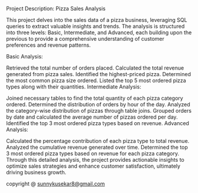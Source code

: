 Project Description: Pizza Sales Analysis

This project delves into the sales data of a pizza business, leveraging SQL queries to extract valuable insights and trends. The analysis is structured into three levels: Basic, Intermediate, and Advanced, each building upon the previous to provide a comprehensive understanding of customer preferences and revenue patterns.

Basic Analysis:

Retrieved the total number of orders placed.
Calculated the total revenue generated from pizza sales.
Identified the highest-priced pizza.
Determined the most common pizza size ordered.
Listed the top 5 most ordered pizza types along with their quantities.
Intermediate Analysis:

Joined necessary tables to find the total quantity of each pizza category ordered.
Determined the distribution of orders by hour of the day.
Analyzed the category-wise distribution of pizzas through table joins.
Grouped orders by date and calculated the average number of pizzas ordered per day.
Identified the top 3 most ordered pizza types based on revenue.
Advanced Analysis:

Calculated the percentage contribution of each pizza type to total revenue.
Analyzed the cumulative revenue generated over time.
Determined the top 3 most ordered pizza types based on revenue for each pizza category.
Through this detailed analysis, the project provides actionable insights to optimize sales strategies and enhance customer satisfaction, ultimately driving business growth.






copyright @ sunnykusekar8@gmail.com
